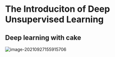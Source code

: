 # The Introduciton of Deep Unsupervised Learning



## Deep learning with cake

![image-20210927155915706](https://cdn.jsdelivr.net/gh/nekomiao123/pic/img/image-20210927155915706.png)